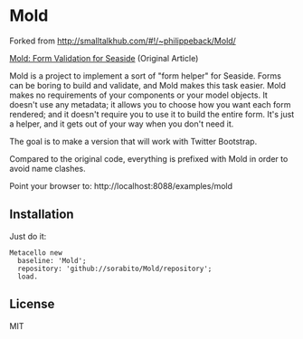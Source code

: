 # Mold
Forked from http://smalltalkhub.com/#!/~philippeback/Mold/

[Mold: Form Validation for Seaside](https://kentreis.wordpress.com/2008/08/27/mold-form-validation-for-seaside/) (Original Article)

Mold is a project to implement a sort of "form helper" for Seaside. Forms can be boring to build and validate, and Mold makes this task easier. Mold makes no requirements of your components or your model objects. It doesn't use any metadata; it allows you to choose how you want each form rendered; and it doesn't require you to use it to build the entire form. It's just a helper, and it gets out of your way when you don't need it.

The goal is to make a version that will work with Twitter Bootstrap.

Compared to the original code, everything is prefixed with Mold in order to avoid name clashes.

Point your browser to: http://localhost:8088/examples/mold

## Installation ##

Just do it:

```Smalltalk
Metacello new
  baseline: 'Mold';
  repository: 'github://sorabito/Mold/repository';
  load.
```
  
## License ##
MIT

  